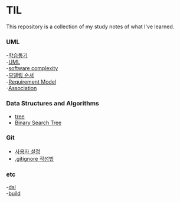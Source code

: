# TIL
This repository is a collection of my study notes of what I've learned.

### UML
-[학습동기](UML/head.md)</br>
-[UML](UML/UML.md)</br>
-[software complexity](UML/software-complexity.md)</br>
-[모델링 순서](UML/modeling.md)</br>
-[Requirement Model](UML/requirement_model.md)</br>
-[Association](UML/association.md)</br>


### Data Structures and Algorithms
- [tree](DSA/tree.md)</br>
- [Binary Search Tree](DSA/BST.md)</br>

### Git
- [사용자 설정](Tools/Git/git-configuration.md)</br>
- [.gitignore 작성법](Tools/Git/gitignored.md)</br>

### etc
-[dsl](etc/dsl.md)</br>
-[build](etc/build.md)</br>





